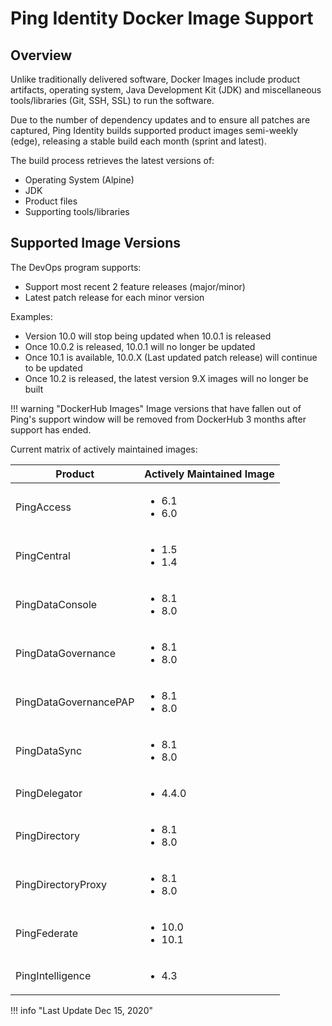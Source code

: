 # Ping Identity Docker Image Support

## Overview

Unlike traditionally delivered software, Docker Images include product artifacts, operating system, Java Development Kit (JDK)
and miscellaneous tools/libraries (Git, SSH, SSL) to run the software.

Due to the number of dependency updates and to ensure all patches are captured, Ping Identity builds supported product images semi-weekly (edge), releasing a stable build each month (sprint and latest).

The build process retrieves the latest versions of:

* Operating System (Alpine)
* JDK
* Product files
* Supporting tools/libraries

## Supported Image Versions

The DevOps program supports:

* Support most recent 2 feature releases (major/minor)
* Latest patch release for each minor version

Examples:

* Version 10.0 will stop being updated when 10.0.1 is released
* Once 10.0.2 is released, 10.0.1 will no longer be updated
* Once 10.1 is available, 10.0.X (Last updated patch release) will continue to be updated
* Once 10.2 is released, the latest version 9.X images will no longer be built

!!! warning "DockerHub Images"
    Image versions that have fallen out of Ping's support window will be removed from DockerHub 3 months after support has ended.

Current matrix of actively maintained images:

| Product               | Actively Maintained Image |
| --- | --- |
| PingAccess            | <ul><li>6.1</li><li>6.0</li></ul> |
| PingCentral           | <ul><li>1.5</li><li>1.4</li></ul> |
| PingDataConsole       | <ul><li>8.1</li><li>8.0</li></ul> |
| PingDataGovernance    | <ul><li>8.1</li><li>8.0</li></ul> |
| PingDataGovernancePAP | <ul><li>8.1</li><li>8.0</li></ul> |
| PingDataSync          | <ul><li>8.1</li><li>8.0</li></ul> |
| PingDelegator         | <ul><li>4.4.0</li></ul> |
| PingDirectory         | <ul><li>8.1</li><li>8.0</li></ul> |
| PingDirectoryProxy    | <ul><li>8.1</li><li>8.0</li></ul> |
| PingFederate          | <ul><li>10.0</li><li>10.1</li></ul> |
| PingIntelligence      | <ul><li>4.3</li></ul> |

!!! info "Last Update  Dec 15, 2020"
